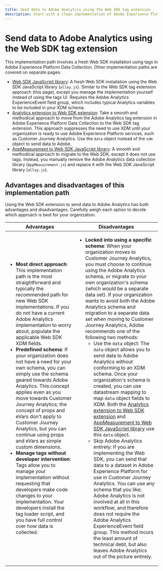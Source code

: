 ```yaml
---
title: Send data to Adobe Analytics using the Web SDK tag extension
description: Start with a clean implementation of Adobe Experience Platform Data Collection to send data to Adobe Analytics using XDM and the Adobe Analytics ExperienceEvent field group.
---
```

# Send data to Adobe Analytics using the Web SDK tag extension

This implementation path involves a fresh Web SDK installation using tags in Adobe Experience Platform Data Collection. Other implementation paths are covered on separate pages:

* [Web SDK JavaScript library](web-sdk-javascript-library.md): A fresh Web SDK installation using the Web SDK JavaScript library (`alloy.js`). Similar to the Web SDK tag extension approach (this page), except you manage the implementation yourself instead of using the tags UI. Requires the Adobe Analytics ExperienceEvent field group, which includes typical Analytics variables to be included in your XDM schema.
* [Analytics extension to Web SDK extension](analytics-extension-to-web-sdk.md): Take a smooth and methodical approach to move from the Adobe Analytics tag extension in Adobe Experience Platform Data Collection to the Web SDK tag extension. This approach suppresses the need to use XDM until your organization is ready to use Adobe Experience Platform services, such as Customer Journey Analytics. Use the `data` object instead of the `xdm` object to send data to Adobe.
* [AppMeasurement to Web SDK JavaScript library](appmeasurement-to-web-sdk.md): A smooth and methodical approach to migrate to the Web SDK, except it does not use tags. Instead, you manually remove the Adobe Analytics data collection library (`AppMeasurement.js`) and replace it with the Web SDK JavaScript library (`alloy.js`).


## Advantages and disadvantages of this implementation path

Using the Web SDK extension to send data to Adobe Analytics has both advantages and disadvantages. Carefully weigh each option to decide which approach is best for your organization.

| Advantages | Disadvantages |
| --- | --- |
| <ul><li>**Most direct approach**: This implementation path is the most straightforward and typically the recommended path for new Web SDK implementations. If you do not have a current Adobe Analytics implementation to worry about, populate the applicable Web SDK XDM fields.</li><li>**Predefined schema**: If your organization does not have a need for your own schema, you can simply use the schema geared towards Adobe Analytics. This concept applies even as you move towards Customer Journey Analytics; the concept of props and eVars don't apply to Customer Journey Analytics, but you can continue using props and eVars as simple custom dimensions.</li><li>**Manage tags without developer intervention**: Tags allow you to manage your implementation without requesting that developers make code changes to your implementation. Your developers install the tag loader script, and you have full control over how data is collected.</li></ul> | <ul><li>**Locked into using a specific schema**: When your organization moves to Customer Journey Analytics, you must choose to continue using the Adobe Analytics schema, or migrate to your own organization's schema (which would be a separate data set). If your organization wants to avoid both the Adobe Analytics schema and migration to a separate data set when moving to Customer Journey Analytics, Adobe recommends one of the following two methods:<ul><li>Use the `data` object: The `data` object allows you to send data to Adobe Analytics without conforming to an XDM schema. Once your organization's schema is created, you can use datastream mapping to map `data` object fields to XDM. Both the [Analytics extension to Web SDK extension](analytics-extension-to-web-sdk.md) and [AppMeasurement to Web SDK JavaScript library](appmeasurement-to-web-sdk.md) use this `data` object.</li><li>Skip Adobe Analytics entirely: If you are implementing the Web SDK, you can send that data to a dataset in Adobe Experience Platform for use in Customer Journey Analytics. You can use any schema that you like; Adobe Analytics is not involved at all in this workflow, and therefore does not require the Adobe Analytics ExperienceEvent field group. This method incurs the least amount of technical debt, but also leaves Adobe Analytics out of the picture entirely.</li></ul></ul> |


